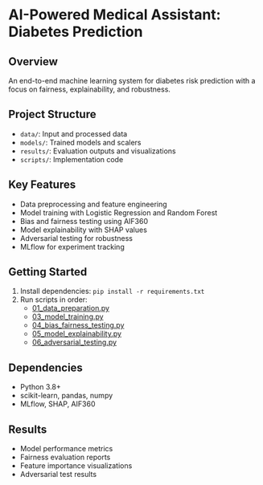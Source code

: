 # AI-Powered Medical Assistant: Diabetes Prediction

## Overview
An end-to-end machine learning system for diabetes risk prediction with a focus on fairness, explainability, and robustness.

## Project Structure
- `data/`: Input and processed data
- `models/`: Trained models and scalers
- `results/`: Evaluation outputs and visualizations
- `scripts/`: Implementation code

## Key Features
- Data preprocessing and feature engineering
- Model training with Logistic Regression and Random Forest
- Bias and fairness testing using AIF360
- Model explainability with SHAP values
- Adversarial testing for robustness
- MLflow for experiment tracking

## Getting Started
1. Install dependencies: `pip install -r requirements.txt`
2. Run scripts in order:
   - [01_data_preparation.py](cci:7://file:///Users/kt/Documents/github.com/ai_powered_medical_assistant/scripts/01_data_preparation.py:0:0-0:0)
   - [03_model_training.py](cci:7://file:///Users/kt/Documents/github.com/ai_powered_medical_assistant/scripts/03_model_training.py:0:0-0:0)
   - [04_bias_fairness_testing.py](cci:7://file:///Users/kt/Documents/github.com/ai_powered_medical_assistant/scripts/04_bias_fairness_testing.py:0:0-0:0)
   - [05_model_explainability.py](cci:7://file:///Users/kt/Documents/github.com/ai_powered_medical_assistant/scripts/05_model_explainability.py:0:0-0:0)
   - [06_adversarial_testing.py](cci:7://file:///Users/kt/Documents/github.com/ai_powered_medical_assistant/scripts/06_adversarial_testing.py:0:0-0:0)

## Dependencies
- Python 3.8+
- scikit-learn, pandas, numpy
- MLflow, SHAP, AIF360

## Results
- Model performance metrics
- Fairness evaluation reports
- Feature importance visualizations
- Adversarial test results